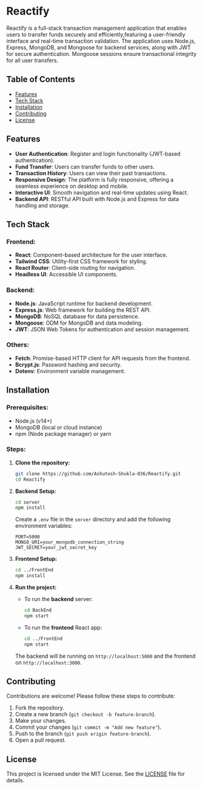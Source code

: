 
# Reactify

Reactify is a full-stack transaction management application that enables users to transfer funds securely and efficiently,featuring a user-friendly interface and real-time transaction validation. The application uses Node.js, Express, MongoDB, and Mongoose for backend services, along with JWT for secure authentication. Mongoose sessions ensure transactional integrity for all user transfers.

## Table of Contents
- [Features](#features)
- [Tech Stack](#tech-stack)
- [Installation](#installation)
- [Contributing](#contributing)
- [License](#license)

## Features

- **User Authentication**: Register and login functionality (JWT-based authentication).
- **Fund Transfer**: Users can transfer funds to other users.
- **Transaction History**: Users can view their past transactions.
- **Responsive Design**: The platform is fully responsive, offering a seamless experience on desktop and mobile.
- **Interactive UI**: Smooth navigation and real-time updates using React.
- **Backend API**: RESTful API built with Node.js and Express for data handling and storage.

## Tech Stack

### Frontend:
- **React**: Component-based architecture for the user interface.
- **Tailwind CSS**: Utility-first CSS framework for styling.
- **React Router**: Client-side routing for navigation.
- **Headless UI**: Accessible UI components.
  
### Backend:
- **Node.js**: JavaScript runtime for backend development.
- **Express.js**: Web framework for building the REST API.
- **MongoDB**: NoSQL database for data persistence.
- **Mongoose**: ODM for MongoDB and data modeling.
- **JWT**: JSON Web Tokens for authentication and session management.

### Others:
- **Fetch**: Promise-based HTTP client for API requests from the frontend.
- **Bcrypt.js**: Password hashing and security.
- **Dotenv**: Environment variable management.

## Installation

### Prerequisites:
- Node.js (v14+)
- MongoDB (local or cloud instance)
- npm (Node package manager) or yarn

### Steps:

1. **Clone the repository:**

   ```bash
   git clone https://github.com/Ashutosh-Shukla-036/Reactify.git
   cd Reactify
   ```

2. **Backend Setup:**

   ```bash
   cd server
   npm install
   ```

   Create a `.env` file in the `server` directory and add the following environment variables:

   ```
   PORT=5000
   MONGO_URI=your_mongodb_connection_string
   JWT_SECRET=your_jwt_secret_key
   ```

3. **Frontend Setup:**

   ```bash
   cd ../FrontEnd
   npm install
   ```

4. **Run the project:**

   - To run the **backend** server:

     ```bash
     cd BackEnd
     npm start
     ```

   - To run the **frontend** React app:

     ```bash
     cd ../FrontEnd
     npm start
     ```

   The backend will be running on `http://localhost:5000` and the frontend on `http://localhost:3000`.

## Contributing

Contributions are welcome! Please follow these steps to contribute:

1. Fork the repository.
2. Create a new branch (`git checkout -b feature-branch`).
3. Make your changes.
4. Commit your changes (`git commit -m "Add new feature"`).
5. Push to the branch (`git push origin feature-branch`).
6. Open a pull request.

## License

This project is licensed under the MIT License. See the [LICENSE](LICENSE) file for details.
